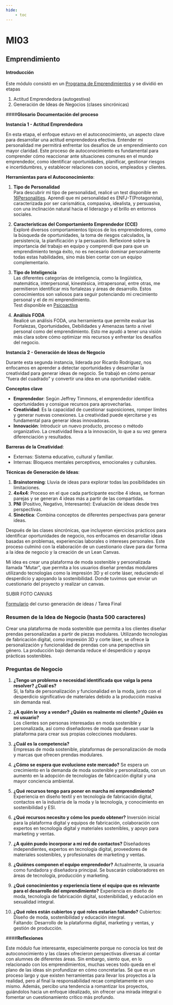 ```yaml
---
hide:
    - toc
---
```


# MI03

## **Emprendimiento**

#### **Introducción**

Este módulo consistó en un [Programa de Emprendimientos](https://utec.edu.uy/es/innovacion/programa-de-emprendimientos/) y se dividió en etapas <br>
1. Actitud Emprendedora (autogestiva) <br>
2. Generación de Ideas de Negocios (clases sincrónicas)

####**Glosario** **Documentación del proceso**

**Instancia 1 - Actitud Emprendedora**

En esta etapa, el enfoque estuvo en el autoconocimiento, un aspecto clave para desarrollar una actitud emprendedora efectiva. Entender mi personalidad me permitirá enfrentar los desafíos de un emprendimiento con mayor claridad. Este proceso de autoconocimiento es fundamental para comprender cómo reaccionar ante situaciones comunes en el mundo emprendedor, como identificar oportunidades, planificar, gestionar riesgos e incertidumbres, y establecer relaciones con socios, empleados y clientes.

**Herramientas para el Autoconocimiento**:

1. **Tipo de Personalidad** <br>
Para descubrir mi tipo de personalidad, realicé un test disponible en [16Personalities](https://www.16personalities.com/es/test-de-personalidad). Aprendí que mi personalidad es ENFJ-T(Protagonista), caracterizada por ser carismática, compasiva, idealista, y persuasiva, con una inclinación natural hacia el liderazgo y el brillo en entornos sociales.

  
2. **Características del Comportamiento Emprendedor (CCE)** <br>
   Exploré diversos comportamientos típicos de los emprendedores, como la búsqueda de oportunidades, la toma de riesgos calculados, la persistencia, la planificación y la persuasión. Reflexioné sobre la importancia del trabajo en equipo y comprendí que para que un emprendimiento tenga éxito, no es necesario dominar personalmente todas estas habilidades, sino más bien contar con un equipo complementario.

3. **Tipo de Inteligencia** <br>
   Las diferentes categorías de inteligencia, como la lingüística, matemática, interpersonal, kinestésica, intrapersonal, entre otras, me permitieron identificar mis fortalezas y áreas de desarrollo. Estos conocimientos son valiosos para seguir potenciando mi crecimiento personal y el de mi emprendimiento. <br>
   Test disponible en [Psicoactiva](https://www.psicoactiva.com/test/educacion-y-aprendizaje/test-de-las-inteligencias-multiples/)


4. **Análisis FODA** <br>
   Realicé un análisis FODA, una herramienta que permite evaluar las Fortalezas, Oportunidades, Debilidades y Amenazas tanto a nivel personal como del emprendimiento. Esto me ayudó a tener una visión más clara sobre cómo optimizar mis recursos y enfrentar los desafíos del negocio.

**Instancia 2 - Generación de Ideas de Negocio**

Durante esta segunda instancia, liderada por Ricardo Rodríguez, nos enfocamos en aprender a detectar oportunidades y desarrollar la creatividad para generar ideas de negocio. Se trabajó en cómo pensar "fuera del cuadrado" y convertir una idea en una oportunidad viable.

**Conceptos clave**

- **Emprendedor**: Según Jeffrey Timmons, el emprendedor identifica oportunidades y consigue recursos para aprovecharlas. <br>
- **Creatividad**: Es la capacidad de cuestionar suposiciones, romper límites y generar nuevas conexiones. La creatividad puede ejercitarse y es fundamental para generar ideas innovadoras. <br>
- **Innovación**: Introducir un nuevo producto, proceso o método organizativo. La creatividad lleva a la innovación, lo que a su vez genera diferenciación y resultados.

**Barreras de la Creatividad**:<br>
- Externas: Sistema educativo, cultural y familiar. <br>
- Internas: Bloqueos mentales perceptivos, emocionales y culturales.

**Técnicas de Generación de Ideas**: <br>
1. **Brainstorming**: Lluvia de ideas para explorar todas las posibilidades sin limitaciones. <br>
2. **4x4x4**: Proceso en el que cada participante escribe 4 ideas, se forman parejas y se generan 4 ideas más a partir de las compartidas.<br>
3. **PNI** (Positivo, Negativo, Interesante): Evaluación de ideas desde tres perspectivas. <br>
4. **Sinéctica**: Combina conceptos de diferentes perspectivas para generar ideas.


Después de las clases sincrónicas, que incluyeron ejercicios prácticos para identificar oportunidades de negocio, nos enfocamos en desarrollar ideas basadas en problemas, experiencias laborales o intereses personales. Este proceso culminó con la elaboración de un cuestionario clave para dar forma a la idea de negocio y la creación de un Lean Canvas.

Mi idea es crear una plataforma de moda sostenible y personalizada llamada "Mutar", que permita a los usuarios diseñar prendas modulares utilizando tecnologías como la impresión 3D y el corte láser, reduciendo el desperdicio y apoyando la sostenibilidad. Donde tuvimos que enviar un cuestionario del proyecto y realizar un canvas. 

SUBIR FOTO CANVAS

[Formulario](https://docs.google.com/forms/d/e/1FAIpQLSeQ1902ebLqkTRwpPWyTwsFvFWPCOKXhLRU2rJ-2DruP8n62w/viewform) del curso generación de ideas / Tarea Final

### Resumen de la Idea de Negocio (hasta 500 caracteres)

Crear una plataforma de moda sostenible que permita a los clientes diseñar prendas personalizadas a partir de piezas modulares. Utilizando tecnologías de fabricación digital, como impresión 3D y corte láser, se ofrece la personalización y funcionalidad de prendas con una perspectiva sin género. La producción bajo demanda reduce el desperdicio y apoya prácticas sostenibles.

### Preguntas de Negocio <br>

1. **¿Tengo un problema o necesidad identificada que valga la pena resolver? ¿Cuál es?** <br>
   Sí, la falta de personalización y funcionalidad en la moda, junto con el desperdicio significativo de materiales debido a la producción masiva sin demanda real.

2. **¿A quién le voy a vender? ¿Quién es realmente mi cliente? ¿Quién es mi usuario?** <br>
   Los clientes son personas interesadas en moda sostenible y personalizada, así como diseñadores de moda que desean usar la plataforma para crear sus propias colecciones modulares.

3. **¿Cuál es la competencia?** <br>
   Empresas de moda sostenible, plataformas de personalización de moda y marcas que ofrecen prendas modulares.

4. **¿Cómo se espera que evolucione este mercado?**
   Se espera un crecimiento en la demanda de moda sostenible y personalizada, con un aumento en la adopción de tecnologías de fabricación digital y una mayor conciencia ambiental.

5. **¿Qué recursos tengo para poner en marcha mi emprendimiento?**
   Experiencia en diseño textil y en tecnología de fabricación digital, contactos en la industria de la moda y la tecnología, y conocimiento en sostenibilidad y ESI.

6. **¿Qué recursos necesito y cómo los puedo obtener?**
   Inversión inicial para la plataforma digital y equipos de fabricación, colaboración con expertos en tecnología digital y materiales sostenibles, y apoyo para marketing y ventas.

7. **¿A quién puedo incorporar a mi red de contactos?**
   Diseñadores independientes, expertos en tecnología digital, proveedores de materiales sostenibles, y profesionales de marketing y ventas.

8. **¿Quiénes componen el equipo emprendedor?**
   Actualmente, la usuaria como fundadora y diseñadora principal. Se buscarán colaboradores en áreas de tecnología, producción y marketing.

9. **¿Qué conocimientos y experiencia tiene el equipo que es relevante para el desarrollo del emprendimiento?**
   Experiencia en diseño de moda, tecnología de fabricación digital, sostenibilidad, y educación en sexualidad integral.

10. **¿Qué roles están cubiertos y qué roles estarían faltando?**
    Cubiertos: Diseño de moda, sostenibilidad y educación integral.  
    Faltando: Desarrollo de la plataforma digital, marketing y ventas, y gestión de producción.


####**Reflexiones**

Este módulo fue interesante, especialmente porque no conocía los test de autoconocimiento y las clases ofrecieron perspectivas diversas al contar con alumnes de diferentes áreas. Sin embargo, siento que, en lo relacionado con los emprendimientos, muchas veces todo queda en el plano de las ideas sin profundizar en cómo concretarlas. Sé que es un proceso largo y que existen herramientas para llevar los proyectos a la realidad, pero al final la responsabilidad recae completamente en uno mismo. Además, percibo una tendencia a romantizar los proyectos, guiándolos hacia un enfoque idealizado, sin ofrecer una mirada integral o fomentar un cuestionamiento crítico más profundo.
